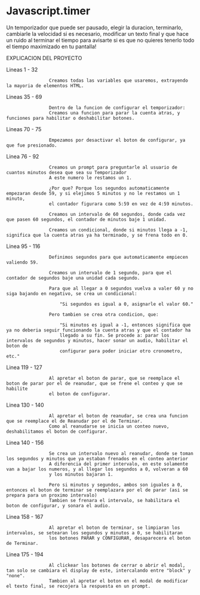 # Javascript.timer

Un temporizador que puede ser pausado, elegir la duracion, terminarlo, cambiarle la velocidad si es necesario, modificar un texto final y que hace un ruido al terminar el tiempo
para avisarte si es que no quieres tenerlo todo el tiempo maximizado en tu pantalla!


  EXPLICACION DEL PROYECTO

  Lineas 1 - 32

                    Creamos todas las variables que usaremos, extrayendo la mayoria de elementos HTML.

  Lineas 35 - 69

                    Dentro de la funcion de configurar el temporizador:
                    Creamos una funcion para parar la cuenta atras, y funciones para habilitar o deshabilitar botones.

  Lineas 70 - 75

                    Empezamos por desactivar el boton de configurar, ya que fue presionado.

  Linea 76 - 92

                    Creamos un prompt para preguntarle al usuario de cuantos minutos desea que sea su Temporizador
                    A este numero le restamos un 1.

                    ¿Por que? Porque los segundos automaticamente empezaran desde 59, y si elejimos 5 minutos y no le restamos un 1 minuto,
                    el contador figurara como 5:59 en vez de 4:59 minutos.

                    Creamos un intervalo de 60 segundos, donde cada vez que pasen 60 segundos, el contador de minutos baje 1 unidad.

                    Creamos un condicional, donde si minutos llega a -1, significa que la cuenta atras ya ha terminado, y se frena todo en 0.


  Linea 95 - 116

                    Definimos segundos para que automaticamente empiecen valiendo 59.

                    Creamos un intervalo de 1 segundo, para que el contador de segundos baje una unidad cada segundo.

                    Para que al llegar a 0 segundos vuelva a valer 60 y no siga bajando en negativo, se crea un condicional:

                        "Si segundos es igual a 0, asignarle el valor 60."

                    Pero tambien se crea otra condicion, que:

                        "Si minutos es igual a -1, entonces significa que ya no deberia seguir funcionando la cuenta atras y que el contador ha
                        llegado a su fin. Se procede a: parar los intervalos de segundos y minutos, hacer sonar un audio, habilitar el boton de
                        configurar para poder iniciar otro cronometro, etc."


   Linea 119 - 127

                    Al apretar el boton de parar, que se reemplace el boton de parar por el de reanudar, que se frene el conteo y que se habilite
                    el boton de configurar.


  Linea 130 - 140


                    Al apretar el boton de reanudar, se crea una funcion que se reemplace el de Reanudar por el de Terminar.
                    Como al reanudarse se inicia un conteo nuevo, deshabilitamos el boton de configurar.

  Linea 140 - 156

                    Se crea un intervalo nuevo al reanudar, donde se toman los segundos y minutos que ya estaban frenados en el conteo anterior
                    A diferencia del primer intervalo, en este solamente van a bajar los numeros, y al llegar los segundos a 0, volveran a 60
                    y los minutos bajaran 1.

                    Pero si minutos y segundos, ambos son iguales a 0, entonces el boton de terminar se reemplazara por el de parar (asi se prepara para un proximo intervalo)
                    Tambien se frenara el intervalo, se habilitara el boton de configurar, y sonara el audio.

  Linea 158 - 167


                    Al apretar el boton de terminar, se limpiaran los intervalos, se setearan los segundos y minutos a 0, se habilitaran
                    los botones PARAR y CONFIGURAR, desaparecera el boton de Terminar.


  Linea 175 - 194


                    Al clickear los botones de cerrar o abrir el modal, tan solo se cambiara el display de este, intercalando entre "block" y "none".
                    Tambien al apretar el boton en el modal de modificar el texto final, se recojera la respuesta en un prompt.

